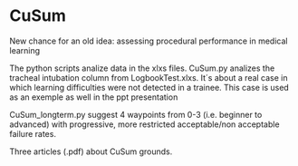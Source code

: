 # CuSum
New chance for an old idea: assessing procedural performance in medical learning

The python scripts analize data in the xlxs files. 
CuSum.py analizes the tracheal intubation column from  LogbookTest.xlxs. It´s about a real case in which learning difficulties were not detected in a trainee. 
This case is used as an exemple as well in the ppt presentation

CuSum_longterm.py suggest 4 waypoints from 0-3 (i.e. beginner to advanced) with progressive, more restricted acceptable/non acceptable failure rates.

Three articles (.pdf) about CuSum grounds.
